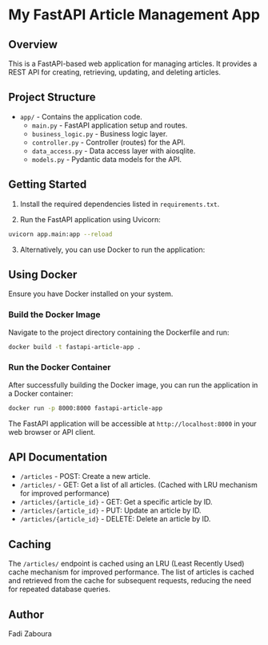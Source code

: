 
# My FastAPI Article Management App

## Overview
This is a FastAPI-based web application for managing articles. It provides a REST API for creating, retrieving, updating, and deleting articles.

## Project Structure
- `app/` - Contains the application code.
    - `main.py` - FastAPI application setup and routes.
    - `business_logic.py` - Business logic layer.
    - `controller.py` - Controller (routes) for the API.
    - `data_access.py` - Data access layer with aiosqlite.
    - `models.py` - Pydantic data models for the API.

## Getting Started
1. Install the required dependencies listed in `requirements.txt`.

2. Run the FastAPI application using Uvicorn:

```bash
uvicorn app.main:app --reload
```

3. Alternatively, you can use Docker to run the application:

## Using Docker

Ensure you have Docker installed on your system.

### Build the Docker Image

Navigate to the project directory containing the Dockerfile and run:

```bash
docker build -t fastapi-article-app .
```

### Run the Docker Container

After successfully building the Docker image, you can run the application in a Docker container:

```bash
docker run -p 8000:8000 fastapi-article-app
```

The FastAPI application will be accessible at `http://localhost:8000` in your web browser or API client.

## API Documentation
- `/articles` - POST: Create a new article.
- `/articles/` - GET: Get a list of all articles. (Cached with LRU mechanism for improved performance)
- `/articles/{article_id}` - GET: Get a specific article by ID.
- `/articles/{article_id}` - PUT: Update an article by ID.
- `/articles/{article_id}` - DELETE: Delete an article by ID.

## Caching
The `/articles/` endpoint is cached using an LRU (Least Recently Used) cache mechanism for improved performance. The list of articles is cached and retrieved from the cache for subsequent requests, reducing the need for repeated database queries.

## Author
Fadi Zaboura